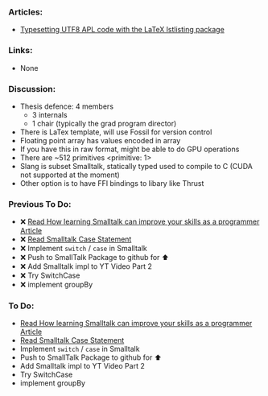 ### Articles:

* [Typesetting UTF8 APL code with the LaTeX lstlisting package](https://analyzethedatanotthedrivel.org/2011/08/15/typesetting-utf8-apl-code-with-the-latex-lstlisting-package/)

### Links:

* None

### Discussion:

* Thesis defence: 4 members
   * 3 internals
   * 1 chair (typically the grad program director)
* There is LaTex template, will use Fossil for version control
* Floating point array has values encoded in array
* If you have this in raw format, might be able to do GPU operations
* There are ~512 primitives <primitive: 1>
* Slang is subset Smalltalk, statically typed used to compile to C (CUDA not supported at the moment)
* Other option is to have FFI bindings to libary like Thrust

### Previous To Do:

* :x: [Read How learning Smalltalk can improve your skills as a programmer Article](https://smalltalkrenaissance.wordpress.com/2016/07/19/how-learning-smalltalk-can-improve-your-skills-as-a-programmer/)
* :x: [Read Smalltalk Case Statement](https://wiki.c2.com/?SmalltalkCaseStatement)
* :x: Implement `switch` / `case` in Smalltalk
* :x: Push to SmallTalk Package to github for :arrow_up:
* :x: Add Smalltalk impl to YT Video Part 2
* :x: Try SwitchCase
* :x: implement groupBy

### To Do:

* [Read How learning Smalltalk can improve your skills as a programmer Article](https://smalltalkrenaissance.wordpress.com/2016/07/19/how-learning-smalltalk-can-improve-your-skills-as-a-programmer/)
* [Read Smalltalk Case Statement](https://wiki.c2.com/?SmalltalkCaseStatement)
* Implement `switch` / `case` in Smalltalk
* Push to SmallTalk Package to github for :arrow_up:
* Add Smalltalk impl to YT Video Part 2
* Try SwitchCase
* implement groupBy
